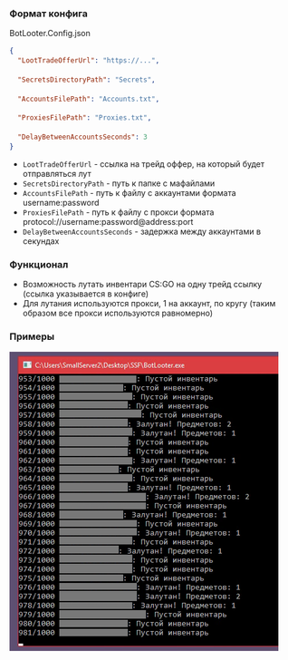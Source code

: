 ### Формат конфига

BotLooter.Config.json

```json
{
  "LootTradeOfferUrl": "https://...",
  
  "SecretsDirectoryPath": "Secrets",
  
  "AccountsFilePath": "Accounts.txt",
  
  "ProxiesFilePath": "Proxies.txt",
  
  "DelayBetweenAccountsSeconds": 3
}
```

- `LootTradeOfferUrl` - ссылка на трейд оффер, на который будет отправляться лут
- `SecretsDirectoryPath` - путь к папке с мафайлами
- `AccountsFilePath` - путь к файлу с аккаунтами формата username:password
- `ProxiesFilePath` - путь к файлу с прокси формата protocol://username:password@address:port
- `DelayBetweenAccountsSeconds` - задержка между аккаунтами в секундах

### Функционал

- Возможность лутать инвентари CS:GO на одну трейд ссылку (ссылка указывается в конфиге)
- Для лутания используются прокси, 1 на аккаунт, по кругу (таким образом все прокси используются равномерно)

### Примеры

![Скриншот работы софта](Assets/Screenshot.png)